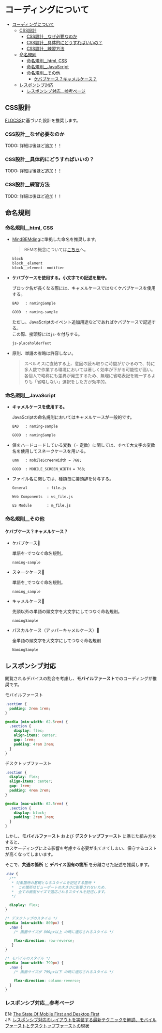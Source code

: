 # コーディングについて

- [コーディングについて](#コーディングについて)
  - [CSS設計](#css設計)
    - [CSS設計\_\_なぜ必要なのか](#css設計__なぜ必要なのか)
    - [CSS設計\_\_具体的にどうすればいいの？](#css設計__具体的にどうすればいいの)
    - [CSS設計\_\_練習方法](#css設計__練習方法)
  - [命名規則](#命名規則)
    - [命名規則\_\_html, CSS](#命名規則__html-css)
    - [命名規則\_\_JavaScript](#命名規則__javascript)
    - [命名規則\_\_その他](#命名規則__その他)
      - [ケバブケース？キャメルケース？](#ケバブケースキャメルケース)
  - [レスポンシブ対応](#レスポンシブ対応)
    - [レスポンシブ対応\_\_参考ページ](#レスポンシブ対応__参考ページ)

## CSS設計

[FLOCSS](https://github.com/hiloki/flocss)に基づいた設計を推奨します。

### CSS設計__なぜ必要なのか

TODO: 詳細は後ほど追加！！

### CSS設計__具体的にどうすればいいの？

TODO: 詳細は後ほど追加！！

### CSS設計__練習方法

TODO: 詳細は後ほど追加！！

## 命名規則

### 命名規則__html, CSS

- [MindBEMding](https://csswizardry.com/2013/01/mindbemding-getting-your-head-round-bem-syntax/)に準拠した命名を推奨します。
  > BEMの概念については[こちら](https://github.com/juno/bem-methodology-ja/blob/master/definitions.md)へ。

  ```txt
  block
  block__element
  block__element--modifier
  ```

- **ケバブケースを使用する。小文字での記述を厳守。**

  ブロック名が長くなる際には、キャメルケースではなくケバブケースを使用する。

  ```txt
  BAD   : namingSample

  GOOD  : naming-sample
  ```

  ただし、JavaScriptのイベント追加用途などであればケバブケースで記述する。\
  この際、接頭辞には`js-`を付与する。

  ```txt
  js-placeholderText
  ```

- 原則、単語の省略は許容しない。
  > スペルミスに直結する上、意図の読み取りに時間がかかるので、特に多人数で作業する環境においては著しく効率が下がる可能性が高い。\
  > 各個人で略称にも差異が発生するため、無理に省略表記を統一するよりも「省略しない」選択をした方が効率的。

### 命名規則__JavaScript

- **キャメルケースを使用する。**

  JavaScriptの命名規則においてはキャメルケースが一般的です。

  ```txt
  BAD   : naming-sample

  GOOD  : namingSample
  ```

- 値をハードコードしている変数（= 定数）に関しては、すべて大文字の変数名を使用してスネークケースを用いる。

  ```txt
  umm   : mobileScreenWidth = 768;

  GOOD  : MOBILE_SCREEN_WIDTH = 768;
  ```

- ファイル名に関しては、種類毎に接頭辞を付与する。

  ```txt
  General         : file.js

  Web Components  : wc_file.js

  ES Module       : m_file.js
  ```

### 命名規則__その他

#### ケバブケース？キャメルケース？

- ケバブケース🍖

  単語を`-`でつなぐ命名規則。

  `naming-sample`

- スネークケース🐍

  単語を`_`でつなぐ命名規則。

  `naming_sample`

- キャメルケース🐫

  先頭以外の単語の頭文字を大文字にしてつなぐ命名規則。

  `namingSample`

- パスカルケース（アッパーキャメルケース）👹

  全単語の頭文字を大文字にしてつなぐ命名規則

  `NamingSample`

## レスポンシブ対応

閲覧されるデバイスの割合を考慮し、**モバイルファースト**でのコーディングが推奨です。

モバイルファースト

```css
.section {
  padding: 2rem 1rem;
}

@media (min-width: 62.5rem) {
  .section {
    display: flex;
    align-items: center;
    gap: 1rem;
    padding: 4rem 2rem;
  }
}
```

デスクトップファースト

```css
.section {
  display: flex;
  align-items: center;
  gap: 1rem;
  padding: 4rem 2rem;
}

@media (max-width: 62.5rem) {
  .section {
    display: block;
    padding: 2rem 1rem;
  }
}
```

しかし、**モバイルファースト** および **デスクトップファースト** に準じた組み方をすると、\
カスケーディングによる影響を考慮する必要が出てきてしまい、保守するコストが高くなってしまいます。

そこで、**共通の箇所** と **デバイス固有の箇所** を分離させた記述を推奨します。

```css
.nav {
  /**
   * 対象箇所の基礎となるスタイルを記述する箇所 *
   *  この箇所はビューポートの大きさに影響されないため、
   *  全ての画面サイズで適応されるスタイルを記述します。
   */

  display: flex;
}

/* デスクトップのスタイル */
@media (min-width: 800px) {
  .nav {
    /* 画面サイズが 800px以上 の時に適応されるスタイル */

    flex-direction: row-reverse;
   }
}

/* モバイルのスタイル */
@media (max-width: 799px) {
  .nav {
    /* 画面サイズが 799px以下 の時に適応されるスタイル */

    flex-direction: column-reverse;
  }
}
```

### レスポンシブ対応__参考ページ

EN: [The State Of Mobile First and Desktop First](https://ishadeed.com/article/the-state-of-mobile-first-and-desktop-first/)\
JP: [レスポンシブ対応のレイアウトを実装する最新テクニックを解説、モバイルファーストとデスクトップファーストの現状](https://coliss.com/articles/build-websites/operation/work/mobile-first-and-desktop-first.html)
